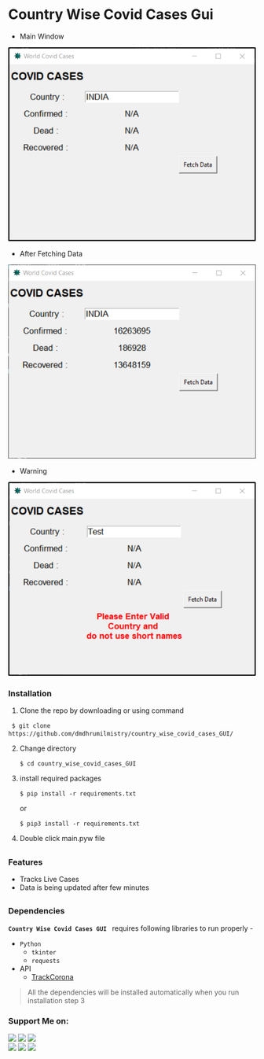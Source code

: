 # Country Wise Covid Cases Gui 

- Main Window
<img src="https://github.com/dmdhrumilmistry/country_wise_covid_cases_GUI/blob/main/images/%231_open_gui.png">

- After Fetching Data
<img src="https://github.com/dmdhrumilmistry/country_wise_covid_cases_GUI/blob/main/images/%232_cases.png" alt="after fetching data">

- Warning
<img src="https://github.com/dmdhrumilmistry/country_wise_covid_cases_GUI/blob/main/images/%233_warning.png" alt="while entering wrong country name">

### Installation

1. Clone the repo by downloading or using command 
  ```
   $ git clone https://github.com/dmdhrumilmistry/country_wise_covid_cases_GUI/
  ```
   
2. Change directory
   ```
   $ cd country_wise_covid_cases_GUI
   ```
   
3. install required packages
   ```
   $ pip install -r requirements.txt
   ```
   or 
   ```
   $ pip3 install -r requirements.txt
   ```
   


8. Double click main.pyw file
   

  
##


### Features

   - Tracks Live Cases
   - Data is being updated after few minutes

##


### Dependencies

   **`Country Wise Covid Cases GUI `** requires following libraries to run properly -
   - `Python`
      - `tkinter`
      - `requests`
   - API
      - [TrackCorona](https://www.trackcorona.live/)
   
   > All the dependencies will be installed automatically when you run installation step 3
  
  ### Support Me on:
  
  <p align ="left">
    <a href = "https://github.com/dmdhrumilmistry" target="_blank"><img src = "https://img.shields.io/badge/Github-dmdhrumilmistry-333"></a>
    <a href = "https://www.instagram.com/dmdhrumilmistry/" target="_blank"><img src = "https://img.shields.io/badge/Instagram-dmdhrumilmistry-833ab4"></a>
    <a href = "https://twitter.com/dmdhrumilmistry" target="_blank"><img src = "https://img.shields.io/badge/Twitter-dmdhrumilmistry-4078c0"></a><br>
    <a href = "https://dhrumilmistrywrites.blogspot.com/" target="_blank"><img src = "https://img.shields.io/badge/YouTube-Dhrumil%20Mistry-critical"></a>
    <a href = "https://www.youtube.com/channel/UChbjrRvbzgY3BIomUI55XDQ" target="_blank"><img src = "https://img.shields.io/badge/Blog-Dhrumil%20Mistry-bd2c00"></a>
    <a href = "https://www.linkedin.com/in/dhrumil-mistry-312966192/" target="_blank"><img src = "https://img.shields.io/badge/LinkedIn-Dhrumil%20Mistry-4078c0"></a><br>
    
   </p>
  
